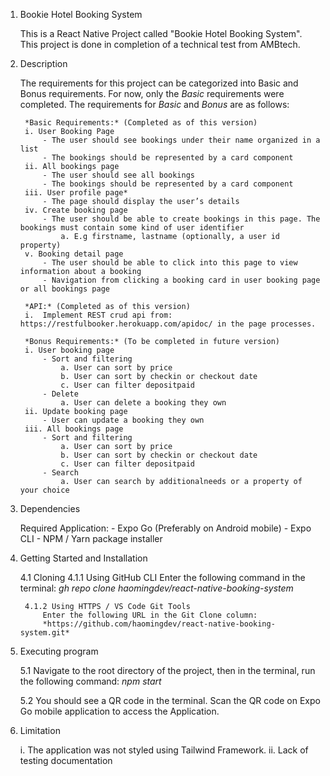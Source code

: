 1. Bookie Hotel Booking System 

    This is a React Native Project called "Bookie Hotel Booking System". This project is done in completion of a technical test from AMBtech. 

2. Description

    The requirements for this project can be categorized into Basic and Bonus requirements. For now, only the *Basic* requirements were completed. 
    The requirements for *Basic* and *Bonus* are as follows:

        *Basic Requirements:* (Completed as of this version)
        i. User Booking Page
            - The user should see bookings under their name organized in a list
            - The bookings should be represented by a card component
        ii. All bookings page
            - The user should see all bookings
            - The bookings should be represented by a card component
        iii. User profile page*
            - The page should display the user’s details
        iv. Create booking page
            - The user should be able to create bookings in this page. The bookings must contain some kind of user identifier
                a. E.g firstname, lastname (optionally, a user id property)
        v. Booking detail page
            - The user should be able to click into this page to view information about a booking
            - Navigation from clicking a booking card in user booking page or all bookings page

        *API:* (Completed as of this version)
        i.  Implement REST crud api from: https://restfulbooker.herokuapp.com/apidoc/ in the page processes.

        *Bonus Requirements:* (To be completed in future version)
        i. User booking page
            - Sort and filtering
                a. User can sort by price
                b. User can sort by checkin or checkout date
                c. User can filter depositpaid
            - Delete
                a. User can delete a booking they own
        ii. Update booking page
            - User can update a booking they own
        iii. All bookings page
            - Sort and filtering
                a. User can sort by price
                b. User can sort by checkin or checkout date
                c. User can filter depositpaid
            - Search
                a. User can search by additionalneeds or a property of your choice

3. Dependencies

    Required Application: 
        - Expo Go (Preferably on Android mobile)
        - Expo CLI
        - NPM / Yarn package installer

4. Getting Started and Installation

    4.1 Cloning
        4.1.1 Using GitHub CLI 
            Enter the following command in the terminal: 
            *gh repo clone haomingdev/react-native-booking-system*

        4.1.2 Using HTTPS / VS Code Git Tools
            Enter the following URL in the Git Clone column: 
            *https://github.com/haomingdev/react-native-booking-system.git*


5. Executing program

    5.1 Navigate to the root directory of the project, then in the terminal, run the following command: 
    *npm start*

    5.2 You should see a QR code in the terminal. Scan the QR code on Expo Go mobile application to access the Application.

6. Limitation

    i. The application was not styled using Tailwind Framework.
    ii. Lack of testing documentation
    
